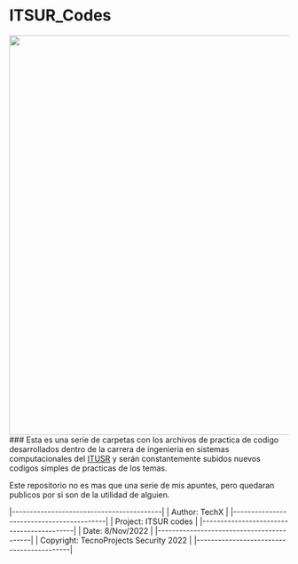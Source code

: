 # ITSUR_Codes

<img src="https://imgs.search.brave.com/v8EaKlS6Yy7T3z9VGMhe5tTRUwFexR4rNiDlDAMO0_E/rs:fit:768:252:1/g:ce/aHR0cHM6Ly93d3cu/dGlqdWFuYS50ZWNu/bS5teC93cC1jb250/ZW50L3VwbG9hZHMv/MjAxNC8xMS9IZWFk/aW5nLUluZy1zaXN0/ZW1hcy03Njh4MjUy/LnBuZw" width="720px">
### Esta es una serie de carpetas con los archivos de practica de codigo desarrollados dentro de la carrera de ingenieria en sistemas computacionales del <a href="http://itsur.edu.mx" tarjet="_blank">ITUSR</a> y serán constantemente subidos nuevos codigos simples de practicas de los temas.

Este repositorio no es mas que una serie de mis apuntes, pero quedaran publicos por si son de la utilidad de alguien.

|------------------------------------------|
| Author: TechX                            |
|------------------------------------------|
| Project: ITSUR codes                     |
|------------------------------------------|
| Date: 8/Nov/2022                         |
|------------------------------------------|
| Copyright: TecnoProjects Security 2022   |
|------------------------------------------|
